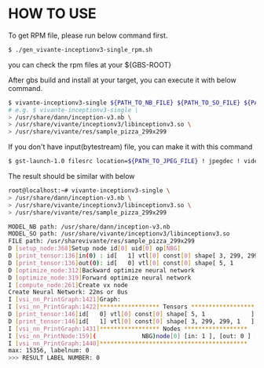 # HOW TO USE

To get RPM file, please run below command first.
```bash
$ ./gen_vivante-inceptionv3-single_rpm.sh
```
you can check the rpm files at your ${GBS-ROOT}

After gbs build and install at your target, you can execute it with below command.
```bash
$ vivante-inceptionv3-single ${PATH_TO_NB_FILE} ${PATH_TO_SO_FILE} ${PATH_TO_INPUT_FILE}
# e.g. $ vivante-inceptionv3-single \
> /usr/share/dann/inception-v3.nb \
> /usr/share/vivante/inceptionv3/libinceptionv3.so \
> /usr/share/vivante/res/sample_pizza_299x299
```

If you don't have input(bytestream) file, you can make it with this command
```bash
$ gst-launch-1.0 filesrc location=${PATH_TO_JPEG_FILE} ! jpegdec ! videoconvert ! video/x-raw,format=RGB,width=299,height=299 ! tensor_converter ! filesink location=${DEST}
```

The result should be similar with below
```bash
root@localhost:~# vivante-inceptionv3-single \
> /usr/share/dann/inception-v3.nb \
> /usr/share/vivante/inceptionv3/libinceptionv3.so \
> /usr/share/vivante/res/sample_pizza_299x299

MODEL_NB path: /usr/share/dann/inception-v3.nb
MODEL_SO path: /usr/share/vivante/inceptionv3/libinceptionv3.so
FILE path: /usr/sharevivante/res/sample_pizza_299x299
D [setup_node:368]Setup node id[0] uid[0] op[NBG]
D [print_tensor:136]in(0) : id[   1] vtl[0] const[0] shape[ 3, 299, 299, 1   ] fmt[u8 ] qnt[ASM zp=128, scale=0.007812]
D [print_tensor:136]out(0): id[   0] vtl[0] const[0] shape[ 5, 1             ] fmt[f16] qnt[NONE]
D [optimize_node:312]Backward optimize neural network
D [optimize_node:319]Forward optimize neural network
I [compute_node:261]Create vx node
Create Neural Network: 22ms or 0us
I [vsi_nn_PrintGraph:1421]Graph:
I [vsi_nn_PrintGraph:1422]***************** Tensors ******************
D [print_tensor:146]id[   0] vtl[0] const[0] shape[ 5, 1             ] fmt[f16] qnt[NONE]
D [print_tensor:146]id[   1] vtl[0] const[0] shape[ 3, 299, 299, 1   ] fmt[u8 ] qnt[ASM zp=128, scale=0.007812]
I [vsi_nn_PrintGraph:1431]***************** Nodes ******************
I [vsi_nn_PrintNode:159](             NBG)node[0] [in: 1 ], [out: 0 ] [00fada60]
I [vsi_nn_PrintGraph:1440]******************************************
max: 15356, labelnum: 0
>>> RESULT LABEL NUMBER: 0
```
